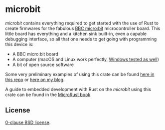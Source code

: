 microbit
========

_microbit_ contains everything required to get started with the use of Rust to create firmwares for the fabulous [BBC micro:bit][] microcontroller board. This little board has everything and a kitchen sink built-in, even a capable debugging interface, so all that one needs to get going with programming this device is:

* A BBC micro:bit board
* A computer (macOS and Linux work perfectly, [Windows tested as well](http://flames-of-code.netlify.com/blog/rust-microbit-windows/))
* A bit of open source software

Some very preliminary examples of using this crate can be found [here in this repo][examples] or [here on my blog][myblog].

A guide to embedded development with Rust on the _microbit_ using this crate can be found in the [MicroRust book][microrust].

[BBC micro:bit]: https://microbit.org
[cortex-m]:(https://github.com/japaric/cortex-m)
[cortex-m-rt]:(https://github.com/japaric/cortex-m-rt)
[examples]: https://github.com/therealprof/microbit/tree/master/examples
[myblog]: https://www.eggers-club.de/blog/2018/05/31/rust-on-the-microbit-101-part-1
[microrust]: https://droogmic.github.io/microrust/

License
-------

[0-clause BSD license](LICENSE-0BSD.txt).
